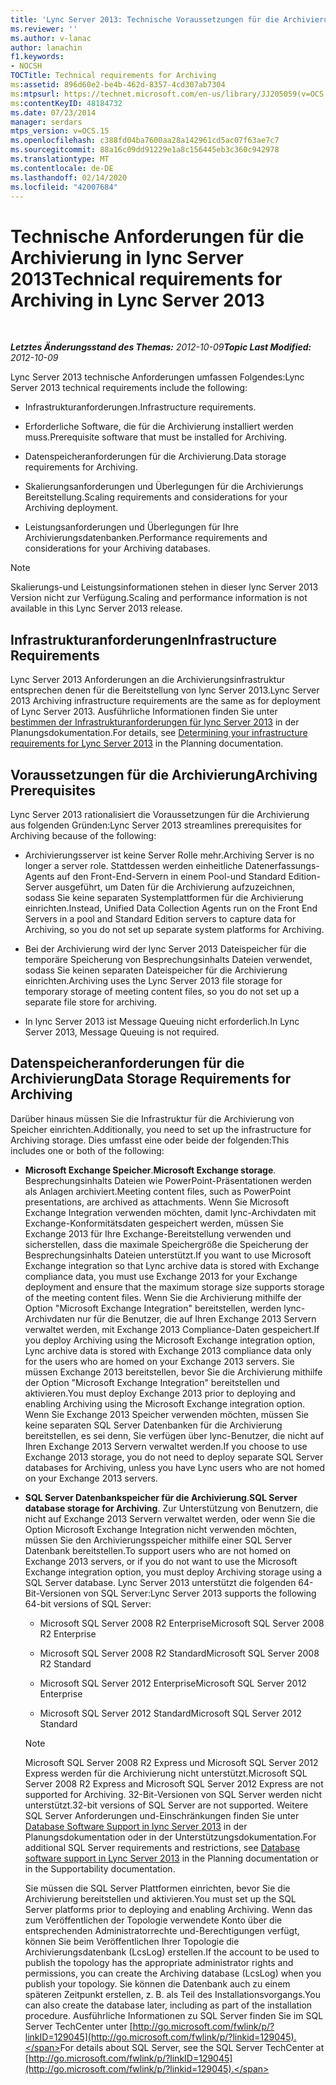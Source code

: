 ```yaml
---
title: 'Lync Server 2013: Technische Voraussetzungen für die Archivierung'
ms.reviewer: ''
ms.author: v-lanac
author: lanachin
f1.keywords:
- NOCSH
TOCTitle: Technical requirements for Archiving
ms:assetid: 896d60e2-be4b-462d-8357-4cd307ab7304
ms:mtpsurl: https://technet.microsoft.com/en-us/library/JJ205059(v=OCS.15)
ms:contentKeyID: 48184732
ms.date: 07/23/2014
manager: serdars
mtps_version: v=OCS.15
ms.openlocfilehash: c388fd04ba7600aa28a142961cd5ac07f63ae7c7
ms.sourcegitcommit: 88a16c09dd91229e1a8c156445eb3c360c942978
ms.translationtype: MT
ms.contentlocale: de-DE
ms.lasthandoff: 02/14/2020
ms.locfileid: "42007684"
---
```

<div data-xmlns="http://www.w3.org/1999/xhtml">

<div class="topic" data-xmlns="http://www.w3.org/1999/xhtml" data-msxsl="urn:schemas-microsoft-com:xslt" data-cs="http://msdn.microsoft.com/">

<div data-asp="http://msdn2.microsoft.com/asp">

# <a name="technical-requirements-for-archiving-in-lync-server-2013"></a><span data-ttu-id="394ca-102">Technische Anforderungen für die Archivierung in lync Server 2013</span><span class="sxs-lookup"><span data-stu-id="394ca-102">Technical requirements for Archiving in Lync Server 2013</span></span>

</div>

<div id="mainSection">

<div id="mainBody">

<span> </span>

<span data-ttu-id="394ca-103">_**Letztes Änderungsstand des Themas:** 2012-10-09_</span><span class="sxs-lookup"><span data-stu-id="394ca-103">_**Topic Last Modified:** 2012-10-09_</span></span>

<span data-ttu-id="394ca-104">Lync Server 2013 technische Anforderungen umfassen Folgendes:</span><span class="sxs-lookup"><span data-stu-id="394ca-104">Lync Server 2013 technical requirements include the following:</span></span>

  - <span data-ttu-id="394ca-105">Infrastrukturanforderungen.</span><span class="sxs-lookup"><span data-stu-id="394ca-105">Infrastructure requirements.</span></span>

  - <span data-ttu-id="394ca-106">Erforderliche Software, die für die Archivierung installiert werden muss.</span><span class="sxs-lookup"><span data-stu-id="394ca-106">Prerequisite software that must be installed for Archiving.</span></span>

  - <span data-ttu-id="394ca-107">Datenspeicheranforderungen für die Archivierung.</span><span class="sxs-lookup"><span data-stu-id="394ca-107">Data storage requirements for Archiving.</span></span>

  - <span data-ttu-id="394ca-108">Skalierungsanforderungen und Überlegungen für die Archivierungs Bereitstellung.</span><span class="sxs-lookup"><span data-stu-id="394ca-108">Scaling requirements and considerations for your Archiving deployment.</span></span>

  - <span data-ttu-id="394ca-109">Leistungsanforderungen und Überlegungen für Ihre Archivierungsdatenbanken.</span><span class="sxs-lookup"><span data-stu-id="394ca-109">Performance requirements and considerations for your Archiving databases.</span></span>

<div>


> [!NOTE]  
> <span data-ttu-id="394ca-110">Skalierungs-und Leistungsinformationen stehen in dieser lync Server 2013 Version nicht zur Verfügung.</span><span class="sxs-lookup"><span data-stu-id="394ca-110">Scaling and performance information is not available in this Lync Server 2013 release.</span></span>



</div>

<div>

## <a name="infrastructure-requirements"></a><span data-ttu-id="394ca-111">Infrastrukturanforderungen</span><span class="sxs-lookup"><span data-stu-id="394ca-111">Infrastructure Requirements</span></span>

<span data-ttu-id="394ca-112">Lync Server 2013 Anforderungen an die Archivierungsinfrastruktur entsprechen denen für die Bereitstellung von lync Server 2013.</span><span class="sxs-lookup"><span data-stu-id="394ca-112">Lync Server 2013 Archiving infrastructure requirements are the same as for deployment of Lync Server 2013.</span></span> <span data-ttu-id="394ca-113">Ausführliche Informationen finden Sie unter [bestimmen der Infrastrukturanforderungen für lync Server 2013](lync-server-2013-determining-your-infrastructure-requirements.md) in der Planungsdokumentation.</span><span class="sxs-lookup"><span data-stu-id="394ca-113">For details, see [Determining your infrastructure requirements for Lync Server 2013](lync-server-2013-determining-your-infrastructure-requirements.md) in the Planning documentation.</span></span>

</div>

<div>

## <a name="archiving-prerequisites"></a><span data-ttu-id="394ca-114">Voraussetzungen für die Archivierung</span><span class="sxs-lookup"><span data-stu-id="394ca-114">Archiving Prerequisites</span></span>

<span data-ttu-id="394ca-115">Lync Server 2013 rationalisiert die Voraussetzungen für die Archivierung aus folgenden Gründen:</span><span class="sxs-lookup"><span data-stu-id="394ca-115">Lync Server 2013 streamlines prerequisites for Archiving because of the following:</span></span>

  - <span data-ttu-id="394ca-116">Archivierungsserver ist keine Server Rolle mehr.</span><span class="sxs-lookup"><span data-stu-id="394ca-116">Archiving Server is no longer a server role.</span></span> <span data-ttu-id="394ca-117">Stattdessen werden einheitliche Datenerfassungs-Agents auf den Front-End-Servern in einem Pool-und Standard Edition-Server ausgeführt, um Daten für die Archivierung aufzuzeichnen, sodass Sie keine separaten Systemplattformen für die Archivierung einrichten.</span><span class="sxs-lookup"><span data-stu-id="394ca-117">Instead, Unified Data Collection Agents run on the Front End Servers in a pool and Standard Edition servers to capture data for Archiving, so you do not set up separate system platforms for Archiving.</span></span>

  - <span data-ttu-id="394ca-118">Bei der Archivierung wird der lync Server 2013 Dateispeicher für die temporäre Speicherung von Besprechungsinhalts Dateien verwendet, sodass Sie keinen separaten Dateispeicher für die Archivierung einrichten.</span><span class="sxs-lookup"><span data-stu-id="394ca-118">Archiving uses the Lync Server 2013 file storage for temporary storage of meeting content files, so you do not set up a separate file store for archiving.</span></span>

  - <span data-ttu-id="394ca-119">In lync Server 2013 ist Message Queuing nicht erforderlich.</span><span class="sxs-lookup"><span data-stu-id="394ca-119">In Lync Server 2013, Message Queuing is not required.</span></span>

</div>

<div>

## <a name="data-storage-requirements-for-archiving"></a><span data-ttu-id="394ca-120">Datenspeicheranforderungen für die Archivierung</span><span class="sxs-lookup"><span data-stu-id="394ca-120">Data Storage Requirements for Archiving</span></span>

<span data-ttu-id="394ca-121">Darüber hinaus müssen Sie die Infrastruktur für die Archivierung von Speicher einrichten.</span><span class="sxs-lookup"><span data-stu-id="394ca-121">Additionally, you need to set up the infrastructure for Archiving storage.</span></span> <span data-ttu-id="394ca-122">Dies umfasst eine oder beide der folgenden:</span><span class="sxs-lookup"><span data-stu-id="394ca-122">This includes one or both of the following:</span></span>

  - <span data-ttu-id="394ca-123">**Microsoft Exchange Speicher**.</span><span class="sxs-lookup"><span data-stu-id="394ca-123">**Microsoft Exchange storage**.</span></span> <span data-ttu-id="394ca-124">Besprechungsinhalts Dateien wie PowerPoint-Präsentationen werden als Anlagen archiviert.</span><span class="sxs-lookup"><span data-stu-id="394ca-124">Meeting content files, such as PowerPoint presentations, are archived as attachments.</span></span> <span data-ttu-id="394ca-125">Wenn Sie Microsoft Exchange Integration verwenden möchten, damit lync-Archivdaten mit Exchange-Konformitätsdaten gespeichert werden, müssen Sie Exchange 2013 für Ihre Exchange-Bereitstellung verwenden und sicherstellen, dass die maximale Speichergröße die Speicherung der Besprechungsinhalts Dateien unterstützt.</span><span class="sxs-lookup"><span data-stu-id="394ca-125">If you want to use Microsoft Exchange integration so that Lync archive data is stored with Exchange compliance data, you must use Exchange 2013 for your Exchange deployment and ensure that the maximum storage size supports storage of the meeting content files.</span></span> <span data-ttu-id="394ca-126">Wenn Sie die Archivierung mithilfe der Option "Microsoft Exchange Integration" bereitstellen, werden lync-Archivdaten nur für die Benutzer, die auf Ihren Exchange 2013 Servern verwaltet werden, mit Exchange 2013 Compliance-Daten gespeichert.</span><span class="sxs-lookup"><span data-stu-id="394ca-126">If you deploy Archiving using the Microsoft Exchange integration option, Lync archive data is stored with Exchange 2013 compliance data only for the users who are homed on your Exchange 2013 servers.</span></span> <span data-ttu-id="394ca-127">Sie müssen Exchange 2013 bereitstellen, bevor Sie die Archivierung mithilfe der Option "Microsoft Exchange Integration" bereitstellen und aktivieren.</span><span class="sxs-lookup"><span data-stu-id="394ca-127">You must deploy Exchange 2013 prior to deploying and enabling Archiving using the Microsoft Exchange integration option.</span></span> <span data-ttu-id="394ca-128">Wenn Sie Exchange 2013 Speicher verwenden möchten, müssen Sie keine separaten SQL Server Datenbanken für die Archivierung bereitstellen, es sei denn, Sie verfügen über lync-Benutzer, die nicht auf Ihren Exchange 2013 Servern verwaltet werden.</span><span class="sxs-lookup"><span data-stu-id="394ca-128">If you choose to use Exchange 2013 storage, you do not need to deploy separate SQL Server databases for Archiving, unless you have Lync users who are not homed on your Exchange 2013 servers.</span></span>

  - <span data-ttu-id="394ca-129">**SQL Server Datenbankspeicher für die Archivierung**.</span><span class="sxs-lookup"><span data-stu-id="394ca-129">**SQL Server database storage for Archiving**.</span></span> <span data-ttu-id="394ca-130">Zur Unterstützung von Benutzern, die nicht auf Exchange 2013 Servern verwaltet werden, oder wenn Sie die Option Microsoft Exchange Integration nicht verwenden möchten, müssen Sie den Archivierungsspeicher mithilfe einer SQL Server Datenbank bereitstellen.</span><span class="sxs-lookup"><span data-stu-id="394ca-130">To support users who are not homed on Exchange 2013 servers, or if you do not want to use the Microsoft Exchange integration option, you must deploy Archiving storage using a SQL Server database.</span></span> <span data-ttu-id="394ca-131">Lync Server 2013 unterstützt die folgenden 64-Bit-Versionen von SQL Server:</span><span class="sxs-lookup"><span data-stu-id="394ca-131">Lync Server 2013 supports the following 64-bit versions of SQL Server:</span></span>
    
      - <span data-ttu-id="394ca-132">Microsoft SQL Server 2008 R2 Enterprise</span><span class="sxs-lookup"><span data-stu-id="394ca-132">Microsoft SQL Server 2008 R2 Enterprise</span></span>
    
      - <span data-ttu-id="394ca-133">Microsoft SQL Server 2008 R2 Standard</span><span class="sxs-lookup"><span data-stu-id="394ca-133">Microsoft SQL Server 2008 R2 Standard</span></span>
    
      - <span data-ttu-id="394ca-134">Microsoft SQL Server 2012 Enterprise</span><span class="sxs-lookup"><span data-stu-id="394ca-134">Microsoft SQL Server 2012 Enterprise</span></span>
    
      - <span data-ttu-id="394ca-135">Microsoft SQL Server 2012 Standard</span><span class="sxs-lookup"><span data-stu-id="394ca-135">Microsoft SQL Server 2012 Standard</span></span>
    
    <div>
    

    > [!NOTE]  
    > <span data-ttu-id="394ca-136">Microsoft SQL Server 2008 R2 Express und Microsoft SQL Server 2012 Express werden für die Archivierung nicht unterstützt.</span><span class="sxs-lookup"><span data-stu-id="394ca-136">Microsoft SQL Server 2008 R2 Express and Microsoft SQL Server 2012 Express are not supported for Archiving.</span></span> <span data-ttu-id="394ca-137">32-Bit-Versionen von SQL Server werden nicht unterstützt.</span><span class="sxs-lookup"><span data-stu-id="394ca-137">32-bit versions of SQL Server are not supported.</span></span> <span data-ttu-id="394ca-138">Weitere SQL Server Anforderungen und-Einschränkungen finden Sie unter <A href="lync-server-2013-database-software-support.md">Database Software Support in lync Server 2013</A> in der Planungsdokumentation oder in der Unterstützungsdokumentation.</span><span class="sxs-lookup"><span data-stu-id="394ca-138">For additional SQL Server requirements and restrictions, see <A href="lync-server-2013-database-software-support.md">Database software support in Lync Server 2013</A> in the Planning documentation or in the Supportability documentation.</span></span>

    
    </div>
    
    <span data-ttu-id="394ca-139">Sie müssen die SQL Server Plattformen einrichten, bevor Sie die Archivierung bereitstellen und aktivieren.</span><span class="sxs-lookup"><span data-stu-id="394ca-139">You must set up the SQL Server platforms prior to deploying and enabling Archiving.</span></span> <span data-ttu-id="394ca-140">Wenn das zum Veröffentlichen der Topologie verwendete Konto über die entsprechenden Administratorrechte und-Berechtigungen verfügt, können Sie beim Veröffentlichen Ihrer Topologie die Archivierungsdatenbank (LcsLog) erstellen.</span><span class="sxs-lookup"><span data-stu-id="394ca-140">If the account to be used to publish the topology has the appropriate administrator rights and permissions, you can create the Archiving database (LcsLog) when you publish your topology.</span></span> <span data-ttu-id="394ca-141">Sie können die Datenbank auch zu einem späteren Zeitpunkt erstellen, z. B. als Teil des Installationsvorgangs.</span><span class="sxs-lookup"><span data-stu-id="394ca-141">You can also create the database later, including as part of the installation procedure.</span></span> <span data-ttu-id="394ca-142">Ausführliche Informationen zu SQL Server finden Sie im SQL Server TechCenter unter [http://go.microsoft.com/fwlink/p/?linkID=129045](http://go.microsoft.com/fwlink/p/?linkid=129045).</span><span class="sxs-lookup"><span data-stu-id="394ca-142">For details about SQL Server, see the SQL Server TechCenter at [http://go.microsoft.com/fwlink/p/?linkID=129045](http://go.microsoft.com/fwlink/p/?linkid=129045).</span></span>

</div>

</div>

<span> </span>

</div>

</div>

</div>

